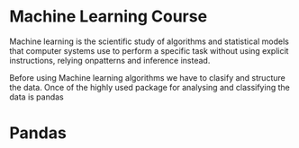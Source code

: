 # Machine Learning Course
Machine learning is the scientific study of algorithms and statistical models that computer systems use to perform a specific task without using explicit instructions, relying onpatterns and inference instead. 

Before using Machine learning algorithms we have to clasify and structure the data. Once of the highly used package for analysing and classifying the data is pandas

# Pandas



